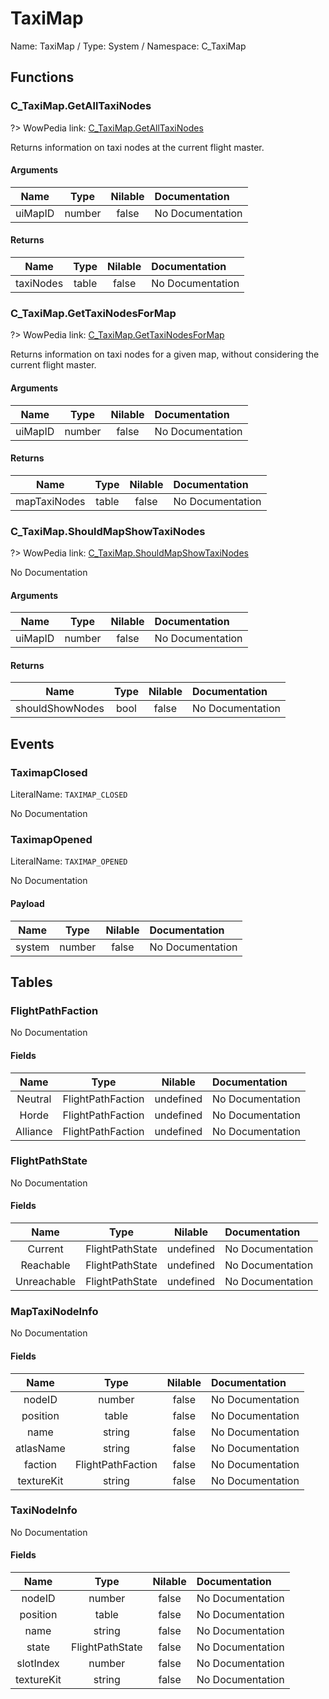 # TaxiMap

Name: TaxiMap / Type: System / Namespace: C_TaxiMap

## Functions

### C_TaxiMap.GetAllTaxiNodes
?> WowPedia link: [C_TaxiMap.GetAllTaxiNodes](https://wow.gamepedia.com/API_C_TaxiMap.GetAllTaxiNodes)

Returns information on taxi nodes at the current flight master.
#### Arguments
|Name|Type|Nilable|Documentation|
|:---:|:---:|:---:|:---|
|uiMapID|number|false|No Documentation|
#### Returns
|Name|Type|Nilable|Documentation|
|:---:|:---:|:---:|:---|
|taxiNodes|table|false|No Documentation|
### C_TaxiMap.GetTaxiNodesForMap
?> WowPedia link: [C_TaxiMap.GetTaxiNodesForMap](https://wow.gamepedia.com/API_C_TaxiMap.GetTaxiNodesForMap)

Returns information on taxi nodes for a given map, without considering the current flight master.
#### Arguments
|Name|Type|Nilable|Documentation|
|:---:|:---:|:---:|:---|
|uiMapID|number|false|No Documentation|
#### Returns
|Name|Type|Nilable|Documentation|
|:---:|:---:|:---:|:---|
|mapTaxiNodes|table|false|No Documentation|
### C_TaxiMap.ShouldMapShowTaxiNodes
?> WowPedia link: [C_TaxiMap.ShouldMapShowTaxiNodes](https://wow.gamepedia.com/API_C_TaxiMap.ShouldMapShowTaxiNodes)

No Documentation

#### Arguments
|Name|Type|Nilable|Documentation|
|:---:|:---:|:---:|:---|
|uiMapID|number|false|No Documentation|
#### Returns
|Name|Type|Nilable|Documentation|
|:---:|:---:|:---:|:---|
|shouldShowNodes|bool|false|No Documentation|
## Events

### TaximapClosed
LiteralName: `TAXIMAP_CLOSED`

No Documentation

### TaximapOpened
LiteralName: `TAXIMAP_OPENED`

No Documentation

#### Payload
|Name|Type|Nilable|Documentation|
|:---:|:---:|:---:|:---|
|system|number|false|No Documentation|
## Tables

### FlightPathFaction

No Documentation

#### Fields
|Name|Type|Nilable|Documentation|
|:---:|:---:|:---:|:---|
|Neutral|FlightPathFaction|undefined|No Documentation|
|Horde|FlightPathFaction|undefined|No Documentation|
|Alliance|FlightPathFaction|undefined|No Documentation|
### FlightPathState

No Documentation

#### Fields
|Name|Type|Nilable|Documentation|
|:---:|:---:|:---:|:---|
|Current|FlightPathState|undefined|No Documentation|
|Reachable|FlightPathState|undefined|No Documentation|
|Unreachable|FlightPathState|undefined|No Documentation|
### MapTaxiNodeInfo

No Documentation

#### Fields
|Name|Type|Nilable|Documentation|
|:---:|:---:|:---:|:---|
|nodeID|number|false|No Documentation|
|position|table|false|No Documentation|
|name|string|false|No Documentation|
|atlasName|string|false|No Documentation|
|faction|FlightPathFaction|false|No Documentation|
|textureKit|string|false|No Documentation|
### TaxiNodeInfo

No Documentation

#### Fields
|Name|Type|Nilable|Documentation|
|:---:|:---:|:---:|:---|
|nodeID|number|false|No Documentation|
|position|table|false|No Documentation|
|name|string|false|No Documentation|
|state|FlightPathState|false|No Documentation|
|slotIndex|number|false|No Documentation|
|textureKit|string|false|No Documentation|